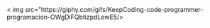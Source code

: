 
<div>
 < img src="https://giphy.com/gifs/KeepCoding-code-programmer-programacion-OWgDiFQbtizpdLewE5/>
</div>
<!--
**juanmeisus/juanmeisus** is a ✨ _special_ ✨ repository because its `README.md` (this file) appears on your GitHub profile.

Here are some ideas to get you started:

- 🔭 I’m currently working on ...
- 🌱 I’m currently learning ...
- 👯 I’m looking to collaborate on ...
- 🤔 I’m looking for help with ...
- 💬 Ask me about ...
- 📫 How to reach me: ...
- 😄 Pronouns: ...
- ⚡ Fun fact: ...
-->
